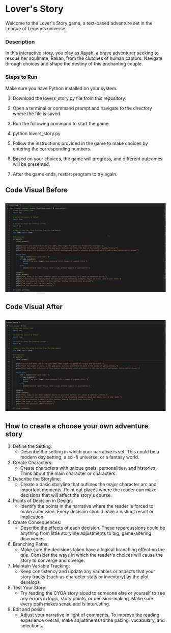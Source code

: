 # Lover's Story
Welcome to the Lover's Story game, a text-based adventure set in the League of Legends universe.
### Description
In this interactive story, you play as Xayah, a brave adventurer seeking to rescue her soulmate, Rakan, from the clutches of human captors. Navigate through choices and shape the destiny of this enchanting couple.

### Steps to Run
Make sure you have Python installed on your system.

1. Download the lovers_story.py file from this repository.

1. Open a terminal or command prompt and navigate to the directory where the file is saved.

1. Run the following command to start the game:

1. python lovers_story.py

1. Follow the instructions provided in the game to make choices by entering the corresponding numbers.

1. Based on your choices, the game will progress, and different outcomes will be presented.

1. After the game ends, restart program to try again.

## Code Visual Before
 ![](XayRak_gif.gif)
 ---
 ## Code Visual After
 ![](finished.preview.gif)
 ---
 ## How to create a choose your own adventure story
1. Define the Setting:
    - Describe the setting in which your narrative is set. This could be a modern day setting, a sci-fi universe, or a fantasy world.
1. Create Characters:
    - Create characters with unique goals, personalities, and histories. Think about the main character or characters.
1. Describe the Storyline:
    - Create a basic storyline that outlines the major character arc and important moments. Point out places where the reader can make decisions that will affect the story's course.
1. Points of Decision in Design:
    - Identify the points in the narrative where the reader is forced to make a decision. Every decision should have a distinct result or implication.
1. Create Consequences:
    - Describe the effects of each decision. These repercussions could be anything from little storyline adjustments to big, game-altering discoveries.
1. Branching Paths:
    - Make sure the decisions taken have a logical branching effect on the tale. Consider the ways in which the reader's choices will cause the story to converge and diverge.
1. Maintain Variable Tracking:
    - Keep consistency and update any variables or aspects that your story tracks (such as character stats or inventory) as the plot develops.
1. Test Your Story:
    - Try reading the CYOA story aloud to someone else or yourself to see any errors in logic, story points, or decision-making. Make sure every path makes sense and is interesting.
1. Edit and polish:
    - Adjust your narrative in light of comments. To improve the reading experience overall, make adjustments to the pacing, vocabulary, and selections.










